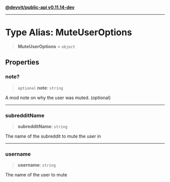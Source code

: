[**@devvit/public-api v0.11.14-dev**](../../README.md)

---

# Type Alias: MuteUserOptions

> **MuteUserOptions** = `object`

## Properties

<a id="note"></a>

### note?

> `optional` **note**: `string`

A mod note on why the user was muted. (optional)

---

<a id="subredditname"></a>

### subredditName

> **subredditName**: `string`

The name of the subreddit to mute the user in

---

<a id="username"></a>

### username

> **username**: `string`

The name of the user to mute
